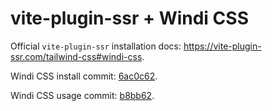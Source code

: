 # vite-plugin-ssr + Windi CSS

Official `vite-plugin-ssr` installation docs: https://vite-plugin-ssr.com/tailwind-css#windi-css.

Windi CSS install commit: [6ac0c62](https://github.com/brillout/vite-plugin-ssr_windi-css/commit/6ac0c62dd99de81239546e8b9b840fd8317fe7f0).

Windi CSS usage commit: [b8bb62](https://github.com/brillout/vite-plugin-ssr_windi-css/commit/b8bb6221ec08eb043f8731ba30b7f1cd5c215a5d).
